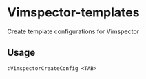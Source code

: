 # Vimspector-templates

Create template configurations for Vimspector

## Usage
```vim
:VimspectorCreateConfig <TAB>
```
